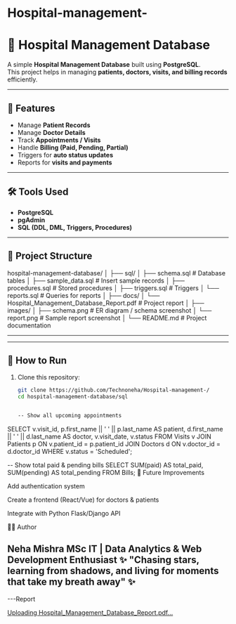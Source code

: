 # Hospital-management-

# 🏥 Hospital Management Database

A simple **Hospital Management Database** built using **PostgreSQL**.  
This project helps in managing **patients, doctors, visits, and billing records** efficiently.

---

## 📖 Features
- Manage **Patient Records**  
- Manage **Doctor Details**  
- Track **Appointments / Visits**  
- Handle **Billing (Paid, Pending, Partial)**  
- Triggers for **auto status updates**  
- Reports for **visits and payments**

---

## 🛠️ Tools Used
- **PostgreSQL**
- **pgAdmin**
- **SQL (DDL, DML, Triggers, Procedures)**

---

## 📂 Project Structure

hospital-management-database/
│
├── sql/
│ ├── schema.sql # Database tables
│ ├── sample_data.sql # Insert sample records
│ ├── procedures.sql # Stored procedures
│ ├── triggers.sql # Triggers
│ └── reports.sql # Queries for reports
│
├── docs/
│ └── Hospital_Management_Database_Report.pdf # Project report
│
├── images/
│ ├── schema.png # ER diagram / schema screenshot
│ └── report.png # Sample report screenshot
│
└── README.md # Project documentation


---

---

## 🚀 How to Run
1. Clone this repository:
   ```bash
   git clone https://github.com/Technoneha/Hospital-management-/
   cd hospital-management-database/sql


   -- Show all upcoming appointments
SELECT v.visit_id, p.first_name || ' ' || p.last_name AS patient,
       d.first_name || ' ' || d.last_name AS doctor,
       v.visit_date, v.status
FROM Visits v
JOIN Patients p ON v.patient_id = p.patient_id
JOIN Doctors d ON v.doctor_id = d.doctor_id
WHERE v.status = 'Scheduled';

-- Show total paid & pending bills
SELECT SUM(paid) AS total_paid, SUM(pending) AS total_pending
FROM Bills;
📌 Future Improvements

Add authentication system

Create a frontend (React/Vue) for doctors & patients

Integrate with Python Flask/Django API

👩‍💻 Author

Neha Mishra
MSc IT | Data Analytics & Web Development Enthusiast
✨ "Chasing stars, learning from shadows, and living for moments that take my breath away" ✨
----

---Report

[Uploading Hospital_Management_Database_Report.pdf…]()
